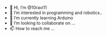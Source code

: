 - 👋 Hi, I’m @10ravi11
- 👀 I’m interested in programming and robotics..
- 🌱 I’m currently learning Arduino
- 💞️ I’m looking to collaborate on ...
- 📫 How to reach me ...

<!---
10ravi11/10ravi11 is a ✨ special ✨ repository because its `README.md` (this file) appears on your GitHub profile.
You can click the Preview link to take a look at your changes.
--->
